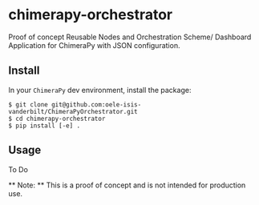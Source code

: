 # chimerapy-orchestrator

Proof of concept Reusable Nodes and Orchestration Scheme/ Dashboard Application for ChimeraPy with JSON configuration.

## Install
In your `ChimeraPy` dev environment, install the package:

```shell
$ git clone git@github.com:oele-isis-vanderbilt/ChimeraPyOrchestrator.git
$ cd chimerapy-orchestrator
$ pip install [-e] .
```

## Usage

To Do

** Note: ** This is a proof of concept and is not intended for production use.
